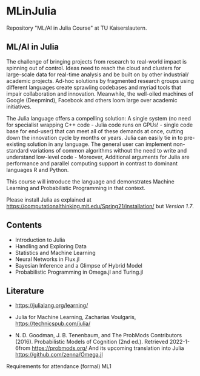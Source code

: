 # MLinJulia
Repository "ML/AI in Julia Course" at TU Kaiserslautern.

## ML/AI in Julia


The challenge of bringing projects from research to real-world impact is spinning out of control. Ideas need to reach the cloud and clusters for large-scale data for real-time analysis and be built on by other industrial/ academic projects. Ad-hoc solutions by fragmented research groups using different languages create sprawling codebases and myriad tools that impair collaboration and innovation. Meanwhile, the well-oiled machines of Google (Deepmind), Facebook and others loom large over academic initiatives.
 

The Julia language offers a compelling solution: A single system (no need for specialist wrapping C++ code - Julia code runs on GPUs! - single code base for end-user) that can meet all of these demands at once, cutting down the innovation cycle by months or years. Julia can easily tie in to pre-existing solution in any language. The general user can implement non-standard variations of common algorithms without the need to write and understand low-level code - Moreover,  Additional arguments for Julia are performance and parallel computing support  in contrast to dominant languages R and Python. 

This course will introduce the language and demonstrates Machine Learning and Probabilistic Programming in that context.

Please install Julia as explained at  https://computationalthinking.mit.edu/Spring21/installation/ but *Version 1.7*.


## Contents
- Introduction to Julia
- Handling and Exploring Data
- Statistics and Machine Learning 
- Neural Networks in Flux.jl 
- Bayesian Inference and a Glimpse of Hybrid Model
- Probabilistic Programming in Omega.jl and Turing.jl


## Literature
- https://julialang.org/learning/

- Julia for Machine Learning, Zacharias Voulgaris, https://technicspub.com/julia/

- N. D. Goodman, J. B. Tenenbaum, and The ProbMods Contributors (2016). Probabilistic Models of Cognition (2nd ed.). Retrieved 2022-1-6from https://probmods.org/
And its upcoming translation into Julia https://github.com/zenna/Omega.jl

Requirements for attendance (formal)
ML1